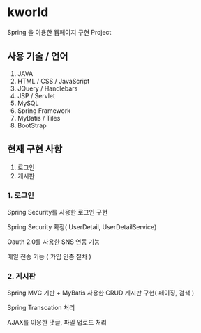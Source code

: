 # kworld
Spring 을 이용한 웹페이지 구현 Project

## 사용 기술 / 언어
1. JAVA
2. HTML / CSS / JavaScript
3. JQuery / Handlebars
3. JSP / Servlet 
4. MySQL
5. Spring Framework
6. MyBatis / Tiles
7. BootStrap

## 현재 구현 사항
1. 로그인 
2. 게시판

### 1. 로그인
  Spring Security를 사용한 로그인 구현
  
  Spring Security 확장( UserDetail, UserDetailService)
  
  Oauth 2.0를 사용한 SNS 연동 기능
  
  메일 전송 기능 ( 가입 인증 절차 )
  
### 2. 게시판
   Spring MVC 기반 + MyBatis 사용한 CRUD 게시판 구현( 페이징, 검색 )
   
   Spring Transcation 처리
   
   AJAX를 이용한 댓글, 파일 업로드 처리
   
   


